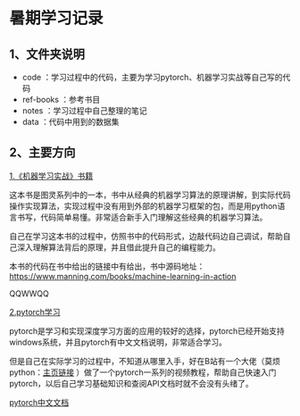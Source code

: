# 暑期学习记录

## 1、文件夹说明

- code	         ：学习过程中的代码，主要为学习pytorch、机器学习实战等自己写的代码
- ref-books        ：参考书目
- notes               ：学习过程中自己整理的笔记
- data                 ：代码中用到的数据集

## 2、主要方向

[1.《机器学习实战》书籍](https://book.douban.com/subject/24703171/)

这本书是图灵系列中的一本，书中从经典的机器学习算法的原理讲解，到实际代码操作实现算法，实现过程中没有用到外部的机器学习框架的包，而是用python语言书写，代码简单易懂。非常适合新手入门理解这些经典的机器学习算法。

自己在学习这本书的过程中，仿照书中的代码形式，边敲代码边自己调试，帮助自己深入理解算法背后的原理，并且借此提升自己的编程能力。

本书的代码在书中给出的链接中有给出，书中源码地址：<https://www.manning.com/books/machine-learning-in-action>


QQWWQQ


[2.pytorch学习](https://www.bilibili.com/video/av15997678)

pytorch是学习和实现深度学习方面的应用的较好的选择，pytorch已经开始支持windows系统，并且pytorch有中文文档说明，非常适合学习。

但是自己在实际学习的过程中，不知道从哪里入手，好在B站有一个大佬（莫烦python：[主页链接](https://space.bilibili.com/243821484?spm_id_from=333.788.b_765f7570696e666f.1) ）做了一个pytorch一系列的视频教程，帮助自己快速入门pytorch，以后自己学习基础知识和查阅API文档时就不会没有头绪了。

[pytorch中文文档](https://pytorch-cn.readthedocs.io/zh/latest/package_references/torch/)

​	